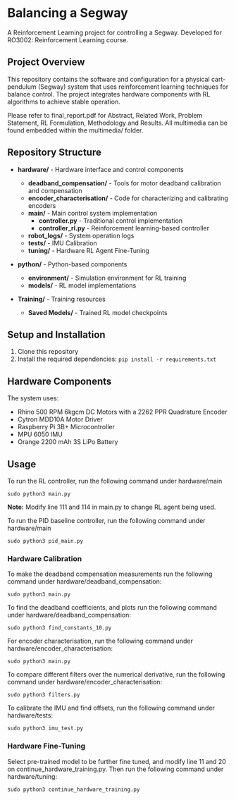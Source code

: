 # Balancing a Segway

A Reinforcement Learning project for controlling a Segway. Developed for RO3002: Reinforcement Learning course.

## Project Overview

This repository contains the software and configuration for a physical cart-pendulum (Segway) system that uses reinforcement learning techniques for balance control. The project integrates hardware components with RL algorithms to achieve stable operation.

Please refer to final_report.pdf for Abstract, Related Work, Problem Statement, RL Formulation, Methodology and Results. All multimedia can be found embedded within the multimedia/ folder. 
## Repository Structure

- **hardware/** - Hardware interface and control components
  - **deadband_compensation/** - Tools for motor deadband calibration and compensation
  - **encoder_characterisation/** - Code for characterizing and calibrating encoders
  - **main/** - Main control system implementation
    - **controller.py** - Traditional control implementation
    - **controller_rl.py** - Reinforcement learning-based controller
  - **robot_logs/** - System operation logs
  - **tests/** - IMU Calibration
  - **tuning/** - Hardware RL Agent Fine-Tuning

- **python/** - Python-based components
  - **environment/** - Simulation environment for RL training
  - **models/** - RL model implementations

- **Training/** - Training resources
  - **Saved Models/** - Trained RL model checkpoints

## Setup and Installation

1. Clone this repository
2. Install the required dependencies:
    ``` pip install -r requirements.txt ```

## Hardware Components

The system uses:
- Rhino 500 RPM 6kgcm DC Motors with a 2262 PPR Quadrature Encoder
- Cytron MDD10A Motor Driver
- Raspberry Pi 3B+ Microcontroller
- MPU 6050 IMU
- Orange 2200 mAh 3S LiPo Battery

## Usage

To run the RL controller, run the following command under hardware/main
``` 
sudo python3 main.py
```

**Note:** Modify line 111 and 114 in main.py to change RL agent being used.

To run the PID baseline controller, run the following command under hardware/main
```
sudo python3 pid_main.py
```

### Hardware Calibration

To make the deadband compensation measurements run the following command under hardware/deadband_compensation:

```
sudo python3 main.py
```

To find the deadband coefficients, and plots run the following command under hardware/deadband_compensation:

```
sudo python3 find_constants_10.py
```

For encoder characterisation, run the following command under hardware/encoder_characterisation:
```
sudo python3 main.py
```

To compare different filters over the numerical derivative, run the following command under hardware/encoder_characterisation:
```
sudo python3 filters.py
```

To calibrate the IMU and find offsets, run the following command under hardware/tests:
```
sudo python3 imu_test.py
```

### Hardware Fine-Tuning
Select pre-trained model to be further fine tuned, and modify line 11 and 20 on continue_hardware_training.py. Then run the following command under hardware/tuning:

```
sudo python3 continue_hardware_training.py
```
